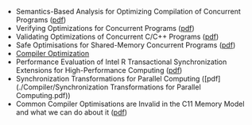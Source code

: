 - Semantics-Based Analysis for Optimizing Compilation of Concurrent Programs ([pdf](https://pdfs.semanticscholar.org/cb91/17a398e142dea57a97a92d075d830db5066c.pdf?_ga=2.123703691.1298892834.1567308069-184937594.1566390167))
- Verifying Optimizations for Concurrent Programs ([pdf](https://core.ac.uk/download/pdf/62918927.pdf))
- Validating Optimizations of Concurrent C/C++ Programs ([pdf](https://plv.mpi-sws.org/validc/paper.pdf))
- Safe Optimisations for Shared-Memory Concurrent Programs ([pdf](https://www.cl.cam.ac.uk/~pes20/weakmemory/transsafety.pdf))
- [Compiler Optimization](http://compileroptimizations.com/index.html)
- Performance Evaluation of Intel R Transactional Synchronization Extensions for High-Performance Computing ([pdf](./Compiler/SC13-TSX.pdf))
- Synchronization Transformations for Parallel Computing ([pdf](./Compiler/Synchronization Transformations for Parallel Computing.pdf))
- Common Compiler Optimisations are Invalid in the C11 Memory Model and what we can do about it ([pdf](./Compiler/c11comp.pdf))

